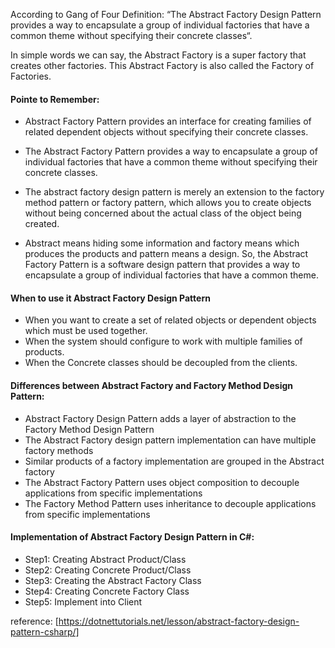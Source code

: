 ﻿According to Gang of Four Definition: “The Abstract Factory Design Pattern provides a way to encapsulate a group of individual 
factories that have a common theme without specifying their concrete classes“.

In simple words we can say, the Abstract Factory is a super factory that creates other factories. This Abstract Factory is also 
called the Factory of Factories.


#### Pointe to Remember:

-	Abstract Factory Pattern provides an interface for creating families of related dependent objects without specifying 
	their concrete classes.

-	The Abstract Factory Pattern provides a way to encapsulate a group of individual factories that have a common theme 
	without specifying their concrete classes.

-	The abstract factory design pattern is merely an extension to the factory method pattern or factory pattern, which allows 
	you to create objects without being concerned about the actual class of the object being created.

-	Abstract means hiding some information and factory means which produces the products and pattern means a design. So, the 
	Abstract Factory Pattern is a software design pattern that provides a way to encapsulate a group of individual factories 
	that have a common theme.


#### When to use it Abstract Factory Design Pattern

-	When you want to create a set of related objects or dependent objects which must be used together.
-	When the system should configure to work with multiple families of products.
-	When the Concrete classes should be decoupled from the clients.


#### Differences between Abstract Factory and Factory Method Design Pattern:

-	Abstract Factory Design Pattern adds a layer of abstraction to the Factory Method Design Pattern
-	The Abstract Factory design pattern implementation can have multiple factory methods
-	Similar products of a factory implementation are grouped in the Abstract factory
-	The Abstract Factory Pattern uses object composition to decouple applications from specific implementations
-	The Factory Method Pattern uses inheritance to decouple applications from specific implementations


#### Implementation of Abstract Factory Design Pattern in C#:

-	Step1: Creating Abstract Product/Class
-	Step2: Creating Concrete Product/Class
-	Step3: Creating the Abstract Factory Class
-	Step4: Creating Concrete Factory Class
-	Step5: Implement into Client


reference: [https://dotnettutorials.net/lesson/abstract-factory-design-pattern-csharp/]